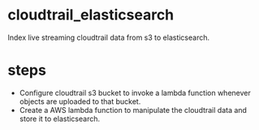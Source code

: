 # cloudtrail_elasticsearch
Index live streaming cloudtrail data from s3 to elasticsearch.

# steps
 - Configure cloudtrail s3 bucket to invoke a lambda function whenever objects are uploaded to that bucket.
 - Create a AWS lambda function to manipulate the cloudtrail data and store it to elasticsearch.

